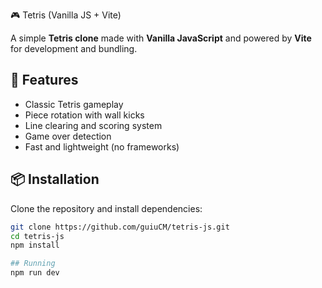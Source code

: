  🎮 Tetris (Vanilla JS + Vite)

A simple **Tetris clone** made with **Vanilla JavaScript** and powered by **Vite** for development and bundling.

## 🚀 Features
- Classic Tetris gameplay
- Piece rotation with wall kicks
- Line clearing and scoring system
- Game over detection
- Fast and lightweight (no frameworks)

## 📦 Installation
Clone the repository and install dependencies:

```bash
git clone https://github.com/guiuCM/tetris-js.git
cd tetris-js
npm install

## Running
npm run dev
